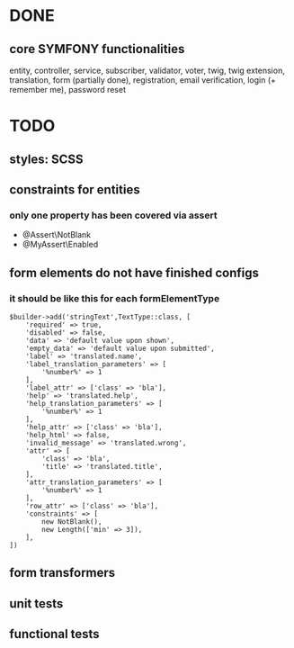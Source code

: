 # DONE
## core SYMFONY functionalities
entity, controller, service, subscriber, validator, voter, twig, twig extension, translation, form (partially done), registration, email verification, login (+ remember me), password reset

# TODO
## styles: SCSS
## constraints for entities
### only one property has been covered via assert
* @Assert\NotBlank
* @MyAssert\Enabled
## form elements do not have finished configs
### it should be like this for each formElementType
```
$builder->add('stringText',TextType::class, [
    'required' => true,
    'disabled' => false,
    'data' => 'default value upon shown',
    'empty_data' => 'default value upon submitted',
    'label' => 'translated.name',
    'label_translation_parameters' => [
        '%number%' => 1
    ],
    'label_attr' => ['class' => 'bla'],
    'help' => 'translated.help',
    'help_translation_parameters' => [
        '%number%' => 1
    ],
    'help_attr' => ['class' => 'bla'],
    'help_html' => false,
    'invalid_message' => 'translated.wrong',
    'attr' => [
        'class' => 'bla',
        'title' => 'translated.title',
    ],
    'attr_translation_parameters' => [
        '%number%' => 1
    ],
    'row_attr' => ['class' => 'bla'],
    'constraints' => [
        new NotBlank(),
        new Length(['min' => 3]),
    ],
])
```
## form transformers
## unit tests
## functional tests

